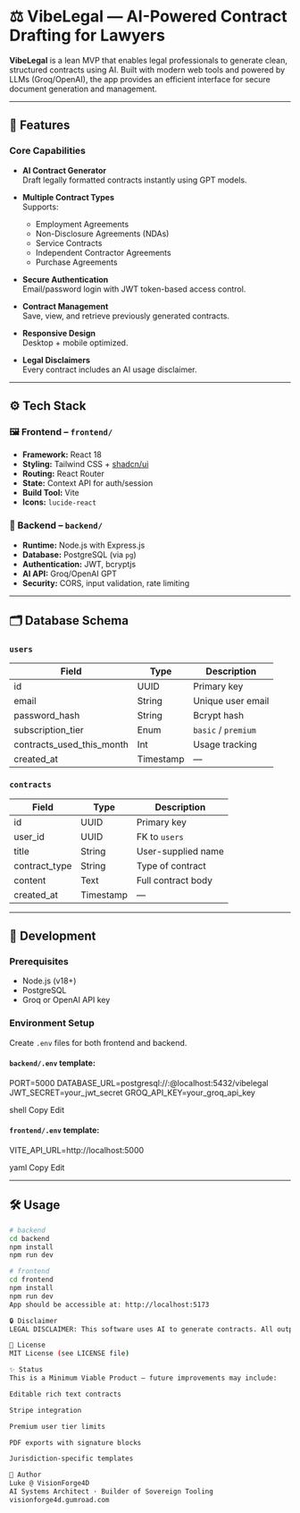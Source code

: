 # ⚖️ VibeLegal — AI-Powered Contract Drafting for Lawyers

**VibeLegal** is a lean MVP that enables legal professionals to generate clean, structured contracts using AI. Built with modern web tools and powered by LLMs (Groq/OpenAI), the app provides an efficient interface for secure document generation and management.

---

## 🚀 Features

### Core Capabilities
- **AI Contract Generator**  
  Draft legally formatted contracts instantly using GPT models.
  
- **Multiple Contract Types**  
  Supports:  
  - Employment Agreements  
  - Non-Disclosure Agreements (NDAs)  
  - Service Contracts  
  - Independent Contractor Agreements  
  - Purchase Agreements  

- **Secure Authentication**  
  Email/password login with JWT token-based access control.

- **Contract Management**  
  Save, view, and retrieve previously generated contracts.

- **Responsive Design**  
  Desktop + mobile optimized.

- **Legal Disclaimers**  
  Every contract includes an AI usage disclaimer.

---

## ⚙️ Tech Stack

### 🖼️ Frontend – `frontend/`
- **Framework:** React 18  
- **Styling:** Tailwind CSS + [shadcn/ui](https://ui.shadcn.com/)  
- **Routing:** React Router  
- **State:** Context API for auth/session  
- **Build Tool:** Vite  
- **Icons:** `lucide-react`

### 🔧 Backend – `backend/`
- **Runtime:** Node.js with Express.js  
- **Database:** PostgreSQL (via `pg`)  
- **Authentication:** JWT, bcryptjs  
- **AI API:** Groq/OpenAI GPT  
- **Security:** CORS, input validation, rate limiting

---

## 🗂️ Database Schema

### `users`
| Field | Type | Description |
|-------|------|-------------|
| id | UUID | Primary key |
| email | String | Unique user email |
| password_hash | String | Bcrypt hash |
| subscription_tier | Enum | `basic` / `premium` |
| contracts_used_this_month | Int | Usage tracking |
| created_at | Timestamp | — |

### `contracts`
| Field | Type | Description |
|-------|------|-------------|
| id | UUID | Primary key |
| user_id | UUID | FK to `users` |
| title | String | User-supplied name |
| contract_type | String | Type of contract |
| content | Text | Full contract body |
| created_at | Timestamp | — |

---

## 🧪 Development

### Prerequisites
- Node.js (v18+)
- PostgreSQL
- Groq or OpenAI API key

### Environment Setup

Create `.env` files for both frontend and backend.

#### `backend/.env` template:
PORT=5000
DATABASE_URL=postgresql://<username>:<password>@localhost:5432/vibelegal
JWT_SECRET=your_jwt_secret
GROQ_API_KEY=your_groq_api_key

shell
Copy
Edit

#### `frontend/.env` template:
VITE_API_URL=http://localhost:5000

yaml
Copy
Edit

---

## 🛠️ Usage

```bash
# backend
cd backend
npm install
npm run dev

# frontend
cd frontend
npm install
npm run dev
App should be accessible at: http://localhost:5173

🔒 Disclaimer
LEGAL DISCLAIMER: This software uses AI to generate contracts. All output should be reviewed by a qualified attorney before use. This does not constitute legal advice.

📜 License
MIT License (see LICENSE file)

✨ Status
This is a Minimum Viable Product — future improvements may include:

Editable rich text contracts

Stripe integration

Premium user tier limits

PDF exports with signature blocks

Jurisdiction-specific templates

🧠 Author
Luke @ VisionForge4D
AI Systems Architect · Builder of Sovereign Tooling
visionforge4d.gumroad.com
